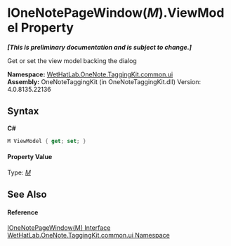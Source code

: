 # IOneNotePageWindow(*M*).ViewModel Property 
 _**\[This is preliminary documentation and is subject to change.\]**_

Get or set the view model backing the dialog

**Namespace:**&nbsp;<a href="043a9407-ac38-b3ac-7348-a6090af495ad.md">WetHatLab.OneNote.TaggingKit.common.ui</a><br />**Assembly:**&nbsp;OneNoteTaggingKit (in OneNoteTaggingKit.dll) Version: 4.0.8135.22136

## Syntax

**C#**<br />
``` C#
M ViewModel { get; set; }
```


#### Property Value
Type: <a href="03ddb89a-4153-4a23-e8e1-456e3a9cff57.md">*M*</a>

## See Also


#### Reference
<a href="03ddb89a-4153-4a23-e8e1-456e3a9cff57.md">IOneNotePageWindow(M) Interface</a><br /><a href="043a9407-ac38-b3ac-7348-a6090af495ad.md">WetHatLab.OneNote.TaggingKit.common.ui Namespace</a><br />
